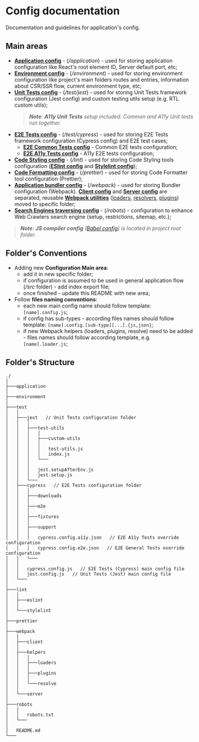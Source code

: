 # Config documentation
Documentation and guidelines for application's config.

## Main areas
- **[Application config](/config/application/application.config.js)** - (*/application*) - used for storing application configuration like React's root element ID, Server default port, etc;
- **[Environment config](/config/environment/environment.config.js)** - (*/environment*) - used for storing environment configuration like project's main folders routes and entries, information about CSR/SSR flow, current environment type, etc;
- **[Unit Tests config](/config/test/jest.config.js)** - (*/test/jest*) - used for storing Unit Tests framework configuration (Jest config) and custom testing utils setup (e.g. RTL custom utils);
    > ***Note**: **A11y Unit Tests** setup included. Common and A11y Unit tests run together.*
- **[E2E Tests config](/config/test/cypress.config.js)** - (*/test/cypress*) - used for storing E2E Tests framework configuration (Cypress config) and E2E test cases;
    - **[E2E Common Tests config](/config/test/cypress/cypress.config.a11y.json)** - Common E2E tests configuration;
    - **[E2E A11y Tests config](/config/test/cypress/cypress.config.e2e.json)** - A11y E2E tests configuration;
- **[Code Styling config](/config/lint/)** - (*/lint*) - used for storing Code Styling tools configuration (**[ESlint config](/config/lint/eslint/eslint.config.js)** and **[Stylelint config](/config/lint/stylelint/stylelint.config.js)**);
- **[Code Formatting config](/config/prettier/prettier.config.js)** - (*/prettier*) - used for storing Code Formatter tool configuration (Prettier);
- **[Application bundler config](/config/webpack/)** - (*/webpack*) - used for storing Bundler configuration (Webpack). **[Client config](/config/webpack/client/webpack.config.client.babel.js)** and **[Server config](/config/webpack/server/webpack.config.server.babel.js)** are separated, reusable **[Webpack utilities](/config/webpack/helpers/)** ([loaders](/config/webpack/helpers/loaders/index.js), [resolvers](/config/webpack/helpers/resolve/index.js), [plugins](/config/webpack/helpers/plugins/index.js)) moved to specific folder;
- **[Search Engines traversing config](/config/robots/robots.txt)** - (*/robots*) - configuration to enhance Web Crawlers search engine (setup, restrictions, sitemap, etc.);

> ***Note**: **JS compiler config** ([Babel config](/babel.config.js)) is located in project root folder.*

## Folder's Conventions
- Adding new **Configuration Main area**:
    - add it in new specific folder;
    - if configuration is assumed to be used in general application flow (*/src* folder) - add index export file;
    - once finished - update this README with new area;
- Follow **files naming conventions**:
    - each new main config name should follow template: `[name].config.js`;
    - if config has sub-types - according files names should follow template: `[name].config.[sub-type][...].{js,json}`;
    - if new Webpack helpers (loaders, plugins, resolve) need to be added - files names should follow according template, e.g. `[name].loader.js`;

## Folder's Structure
```
./
│
├───application
│
├───environment
│
├───test
│   │
│   ├───jest   // Unit Tests configuration folder
│   │   │
│   │   ├───test-utils
│   │   │   │
│   │   │   ├───custom-utils
│   │   │   │
│   │   │   │   test-utils.js
│   │   │   │   index.js
│   │   │   └───
│   │   │
│   │   │   jest.setupAfterEnv.js
│   │   │   jest.setup.js
│   │   └───
│   ├───cypress   // E2E Tests configuration folder
│   │   │
│   │   ├───downloads
│   │   │
│   │   ├───e2e
│   │   │
│   │   ├───fixtures
│   │   │
│   │   ├───support
│   │   │
│   │   │   cypress.config.a11y.json   // E2E A11y Tests override configuration
│   │   │   cypress.config.e2e.json   // E2E General Tests override configuration
│   │   └───
│   │
│   │   cypress.config.js   // E2E Tests (Cypress) main config file
│   │   jest.config.js   // Unit Tests (Jest) main config file
│   └───
│
├───lint
│   │
│   ├───eslint
│   │
│   └───stylelint
│
├───prettier
│
├───webpack
│   │
│   ├───client
│   │
│   ├───helpers
│   │   │
│   │   ├───loaders
│   │   │
│   │   ├───plugins
│   │   │
│   │   └───resolve
│   │
│   └───server
│
├───robots
│   │
│   │   robots.txt
│   └───
│
│   README.md
└───
```
